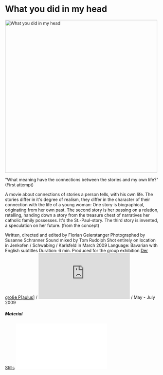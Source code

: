 
# What you did in my head

<img src="/projekte/2009paulus/paulus-birgit10.jpg" data-query="?500&amp;direct" width="500" alt="What you did in my head" />

"What meaning have the connections between the stories and my own life?" (First attempt)

A movie about connections of stories a person tells, with his own life. The stories differ in it's degree of realism, they differ in the character of their connection with the life of a young woman: One story is biographical, originating from her own past. The second story is her passing on a relation, retelling, handing down a story from the treasure chest of narratives her catholic family possesses. It's the St.-Paul-story. The third story is invented, a speculation on her future. (from the concept)

Written, directed and edited by Florian Geierstanger Photographed by Susanne Schranner Sound mixed by Tom Rudolph Shot entirely on location in Jenkofen / Schwabing / Karlsfeld in March 2009 Language: Bavarian with English subtitles Duration: 6 min. Produced for the group exhibition [Der große P\[aulus](http://www.klassehuber.de/paulus1.htm)\] / ![Katholische Akademie, Munich](http://florian.geierstanger.org/_media/projekte/2009paulus/kathaka_paulus_einladungskarte.pdf) / May - July 2009

##### Material

[Stills](/paulus/Standbilder) ![Textbook / Subtitlelist](/projekte/2009paulus/paulus-birgit_untertitel5.pdf)

